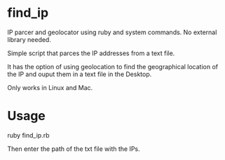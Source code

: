 # find_ip
IP parcer and geolocator using ruby and system commands. No external library needed.

Simple script that parces the IP addresses from a text file.

It has the option of using geolocation to find the geographical location of the IP and ouput them in a text file in the Desktop.

Only works in Linux and Mac.

# Usage
ruby find_ip.rb

Then enter the path of the txt file with the IPs.

